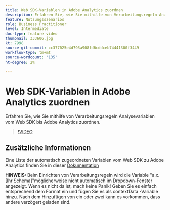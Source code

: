 ```yaml
---
title: Web SDK-Variablen in Adobe Analytics zuordnen
description: Erfahren Sie, wie Sie mithilfe von Verarbeitungsregeln Analysevariablen vom Web SDK bis Adobe Analytics zuordnen.
feature: Nutzungsszenarios
role: Business Practitioner
level: Intermediate
doc-type: feature video
thumbnail: 333606.jpg
kt: 7998
source-git-commit: cc377025e4d793a908fd6cddceb74441300f3449
workflow-type: tm+mt
source-wordcount: '135'
ht-degree: 2%

---
```



# Web SDK-Variablen in Adobe Analytics zuordnen

Erfahren Sie, wie Sie mithilfe von Verarbeitungsregeln Analysevariablen vom Web SDK bis Adobe Analytics zuordnen.

>[!VIDEO](https://video.tv.adobe.com/v/333606/?quality=12&learn=on)

## Zusätzliche Informationen

Eine Liste der automatisch zugeordneten Variablen vom Web SDK zu Adobe Analytics finden Sie in dieser [Dokumentation](https://experienceleague.adobe.com/docs/experience-platform/edge/data-collection/adobe-analytics/automatically-mapped-vars.html)

**HINWEIS:** Beim Einrichten von Verarbeitungsregeln wird die Variable &quot;a.x.[Ihr Schema]&quot;möglicherweise nicht automatisch im Dropdown-Fenster angezeigt. Wenn es nicht da ist, mach keine Panik! Geben Sie es einfach entsprechend dem Format ein und fügen Sie es als contextData -Variable hinzu. Nach dem Hinzufügen von ein oder zwei kann es vorkommen, dass andere verzögert geladen sind.
